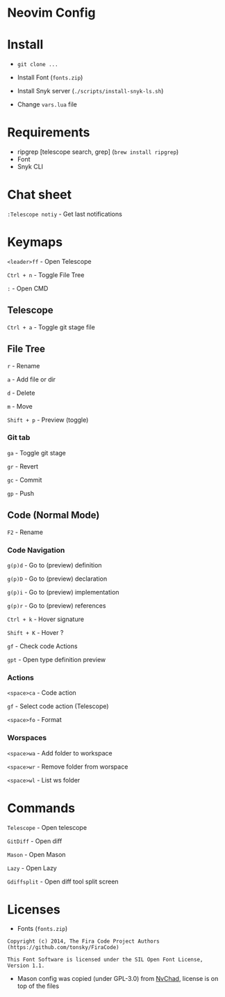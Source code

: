 # Neovim Config


# Install
- `git clone ...`

- Install Font (`fonts.zip`)

- Install Snyk server (`./scripts/install-snyk-ls.sh`)

- Change `vars.lua` file

# Requirements
 - ripgrep [telescope search, grep] (`brew install ripgrep`)
 - Font
 - Snyk CLI

# Chat sheet

`:Telescope notiy` - Get last notifications

# Keymaps
`<leader>ff` - Open Telescope

`Ctrl + n` - Toggle File Tree

`:` - Open CMD

## Telescope
`Ctrl + a` - Toggle git stage file 

## File Tree
`r` - Rename

`a` - Add file or dir

`d` - Delete

`m` - Move

`Shift + p` - Preview (toggle)

### Git tab
`ga` - Toggle git stage

`gr` - Revert

`gc` - Commit

`gp` - Push

## Code (Normal Mode)
`F2` - Rename

### Code Navigation
`g(p)d` - Go to (preview) definition

`g(p)D` - Go to (preview) declaration

`g(p)i` - Go to (preview) implementation

`g(p)r` - Go to (preview) references

`Ctrl + k` - Hover signature

`Shift + K` - Hover ?

`gf` - Check code Actions

`gpt` - Open type definition preview

### Actions
`<space>ca` - Code action

`gf` - Select code action (Telescope)

`<space>fo` - Format


### Worspaces

`<space>wa` - Add folder to workspace

`<space>wr` - Remove folder from worspace

`<space>wl` - List ws folder

# Commands
`Telescope` - Open telescope

`GitDiff` - Open diff

`Mason` - Open Mason

`Lazy` - Open Lazy

`Gdiffsplit` - Open diff tool split screen


# Licenses
- Fonts (`fonts.zip`)
``` 
Copyright (c) 2014, The Fira Code Project Authors (https://github.com/tonsky/FiraCode)

This Font Software is licensed under the SIL Open Font License, Version 1.1.
```

- Mason config was copied (under GPL-3.0) from [NvChad](https://github.com/NvChad/NvChad), license is on top of the files
